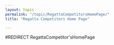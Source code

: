 ```yaml
---
layout: topic
permalink: "/topic/RegattaCompetitorsHomePage/"
title: "Regatta Competitors Home Page"

---
```


#REDIRECT RegattaCompetitor'sHomePage
